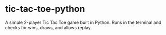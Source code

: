 # tic-tac-toe-python
A simple 2-player Tic Tac Toe game built in Python. Runs in the terminal and checks for wins, draws, and allows replay.
